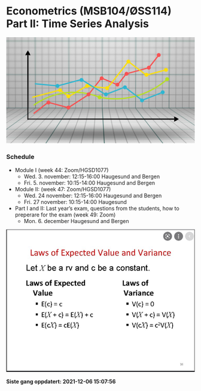 Econometrics (MSB104/ØSS114) Part II: Time Series Analysis
================

![](man/figures/ts.jpg)

### Schedule

-   Module I (week 44: Zoom/HGSD1077)
    -   Wed. 3. november: 12:15-16:00 Haugesund and Bergen
    -   Fri. 5. november: 10:15-14:00 Haugesund and Bergen
-   Module II: (week 47: Zoom/HGSD1077)
    -   Wed. 24 november: 12:15-16:00 Haugesund and Bergen
    -   Fri. 27 november: 10:15-14:00 Haugesund
-   Part I and II: Last year’s exam, questions from the students, how to
    preperare for the exam (week 49: Zoom)
    -   Mon. 6. december Haugesund and Bergen

![](man/figures/rules.png)

**Siste gang oppdatert: 2021-12-06 15:07:56**
